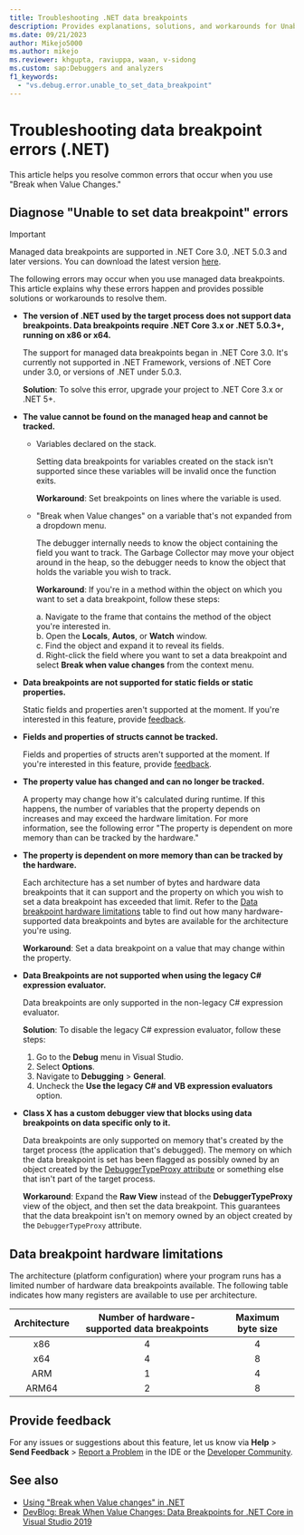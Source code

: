 ```yaml
---
title: Troubleshooting .NET data breakpoints
description: Provides explanations, solutions, and workarounds for Unable to set data breakpoint errors that occur when using Break when Value Changes (C# only).
ms.date: 09/21/2023
author: Mikejo5000 
ms.author: mikejo
ms.reviewer: khgupta, raviuppa, waan, v-sidong
ms.custom: sap:Debuggers and analyzers
f1_keywords:
  - "vs.debug.error.unable_to_set_data_breakpoint"
---
```


# Troubleshooting data breakpoint errors (.NET)

This article helps you resolve common errors that occur when you use "Break when Value Changes."

## Diagnose "Unable to set data breakpoint" errors

> [!IMPORTANT]
> Managed data breakpoints are supported in .NET Core 3.0, .NET 5.0.3 and later versions. You can download the latest version [here](https://dotnet.microsoft.com/download).

The following errors may occur when you use managed data breakpoints. This article explains why these errors happen and provides possible solutions or workarounds to resolve them.

- **The version of .NET used by the target process does not support data breakpoints. Data breakpoints require .NET Core 3.x or .NET 5.0.3+, running on x86 or x64.**

  The support for managed data breakpoints began in .NET Core 3.0. It's currently not supported in .NET Framework, versions of .NET Core under 3.0, or versions of .NET under 5.0.3.

  **Solution**: To solve this error, upgrade your project to .NET Core 3.x or .NET 5+.

- **The value cannot be found on the managed heap and cannot be tracked.**

  - Variables declared on the stack.

    Setting data breakpoints for variables created on the stack isn't supported since these variables will be invalid once the function exits.

    **Workaround**: Set breakpoints on lines where the variable is used.

  - "Break when Value changes" on a variable that's not expanded from a dropdown menu.

    The debugger internally needs to know the object containing the field you want to track. The Garbage Collector may move your object around in the heap, so the debugger needs to know the object that holds the variable you wish to track.

    **Workaround**: If you're in a method within the object on which you want to set a data breakpoint, follow these steps:

    a. Navigate to the frame that contains the method of the object you're interested in.  
    b. Open the **Locals**, **Autos**, or **Watch** window.  
    c. Find the object and expand it to reveal its fields.  
    d. Right-click the field where you want to set a data breakpoint and select **Break when value changes** from the context menu.

- **Data breakpoints are not supported for static fields or static properties.**

  Static fields and properties aren't supported at the moment. If you're interested in this feature, provide [feedback](#provide-feedback).

- **Fields and properties of structs cannot be tracked.**

  Fields and properties of structs aren't supported at the moment. If you're interested in this feature, provide [feedback](#provide-feedback).

- **The property value has changed and can no longer be tracked.**

  A property may change how it's calculated during runtime. If this happens, the number of variables that the property depends on increases and may exceed the hardware limitation. For more information, see the following error "The property is dependent on more memory than can be tracked by the hardware."

- **The property is dependent on more memory than can be tracked by the hardware.**

  Each architecture has a set number of bytes and hardware data breakpoints that it can support and the property on which you wish to set a data breakpoint has exceeded that limit. Refer to the [Data breakpoint hardware limitations](#data-breakpoint-hardware-limitations) table to find out how many hardware-supported data breakpoints and bytes are available for the architecture you're using.

  **Workaround**: Set a data breakpoint on a value that may change within the property.

- **Data Breakpoints are not supported when using the legacy C# expression evaluator.**

  Data breakpoints are only supported in the non-legacy C# expression evaluator.

  **Solution**: To disable the legacy C# expression evaluator, follow these steps:

  1. Go to the **Debug** menu in Visual Studio.
  1. Select **Options**.
  1. Navigate to **Debugging** > **General**.
  1. Uncheck the **Use the legacy C# and VB expression evaluators** option.

- **Class X has a custom debugger view that blocks using data breakpoints on data specific only to it.**
  
  Data breakpoints are only supported on memory that's created by the target process (the application that's debugged). The memory on which the data breakpoint is set has been flagged as possibly owned by an object created by the [DebuggerTypeProxy attribute](/visualstudio/debugger/using-debuggertypeproxy-attribute) or something else that isn't part of the target process.

  **Workaround**: Expand the **Raw View** instead of the **DebuggerTypeProxy** view of the object, and then set the data breakpoint. This guarantees that the data breakpoint isn't on memory owned by an object created by the `DebuggerTypeProxy` attribute.

## Data breakpoint hardware limitations

The architecture (platform configuration) where your program runs has a limited number of hardware data breakpoints available. The following table indicates how many registers are available to use per architecture.

| Architecture | Number of hardware-supported data breakpoints | Maximum byte size|
| :-------------: |:-------------:| :-------------:|
| x86 | 4 | 4 |
| x64 | 4 | 8 |
| ARM | 1 | 4 |
| ARM64 | 2 | 8 |

## Provide feedback

For any issues or suggestions about this feature, let us know via **Help** > **Send Feedback** > [Report a Problem](/visualstudio/ide/how-to-report-a-problem-with-visual-studio) in the IDE or the [Developer Community](https://aka.ms/feedback/suggest?space=8).

## See also

- [Using "Break when Value changes" in .NET](/visualstudio/debugger/using-breakpoints#BKMK_set_a_data_breakpoint_managed)
- [DevBlog: Break When Value Changes: Data Breakpoints for .NET Core in Visual Studio 2019](https://devblogs.microsoft.com/visualstudio/break-when-value-changes-data-breakpoints-for-net-core-in-visual-studio-2019/)
